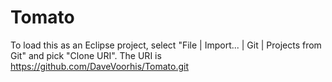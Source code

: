 Tomato
======

To load this as an Eclipse project, select "File | Import... | Git | Projects from Git" and pick "Clone URI". The URI is https://github.com/DaveVoorhis/Tomato.git
